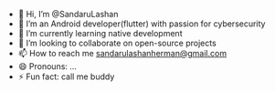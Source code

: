 - 👋 Hi, I’m @SandaruLashan
- 👀 I’m an Android developer(flutter) with passion for cybersecurity
- 🌱 I’m currently learning native development
- 💞️ I’m looking to collaborate on open-source projects
- 📫 How to reach me sandarulashanherman@gmail.com
- 😄 Pronouns: ...
- ⚡ Fun fact: call me buddy

<!---
SandaruEARL/SandaruEARL is a ✨ special ✨ repository because its `README.md` (this file) appears on your GitHub profile.
You can click the Preview link to take a look at your changes.
--->
